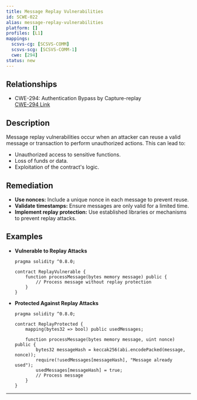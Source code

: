 ```yaml
---
title: Message Replay Vulnerabilities
id: SCWE-022
alias: message-replay-vulnerabilities
platform: []
profiles: [L1]
mappings:
  scsvs-cg: [SCSVS-COMM]
  scsvs-scg: [SCSVS-COMM-1]
  cwe: [294]
status: new
---
```


## Relationships
- CWE-294: Authentication Bypass by Capture-replay  
  [CWE-294 Link](https://cwe.mitre.org/data/definitions/294.html)

## Description  
Message replay vulnerabilities occur when an attacker can reuse a valid message or transaction to perform unauthorized actions. This can lead to:
- Unauthorized access to sensitive functions.
- Loss of funds or data.
- Exploitation of the contract's logic.

## Remediation
- **Use nonces:** Include a unique nonce in each message to prevent reuse.
- **Validate timestamps:** Ensure messages are only valid for a limited time.
- **Implement replay protection:** Use established libraries or mechanisms to prevent replay attacks.

## Examples
- **Vulnerable to Replay Attacks**
    ```solidity
    pragma solidity ^0.8.0;

    contract ReplayVulnerable {
        function processMessage(bytes memory message) public {
            // Process message without replay protection
        }
    }
    ```

- **Protected Against Replay Attacks**
    ```solidity
    pragma solidity ^0.8.0;

    contract ReplayProtected {
        mapping(bytes32 => bool) public usedMessages;

        function processMessage(bytes memory message, uint nonce) public {
            bytes32 messageHash = keccak256(abi.encodePacked(message, nonce));
            require(!usedMessages[messageHash], "Message already used");
            usedMessages[messageHash] = true;
            // Process message
        }
    }
    ```

---